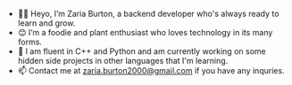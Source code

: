 - 👋🏾  Heyo, I’m Zaria Burton, a backend developer who's always ready to learn and grow. 
- 😊  I’m a foodie and plant enthusiast who loves technology in its many forms.
- 🌱  I am fluent in C++ and Python and am currently working on some hidden side projects in other languages that I'm learning.
- 📫  Contact me at <zaria.burton2000@gmail.com> if you have any inquries.

<!---
Centari2013/Centari2013 is a ✨ special ✨ repository because its `README.md` (this file) appears on your GitHub profile.
You can click the Preview link to take a look at your changes.
--->
